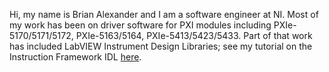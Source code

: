 Hi, my name is Brian Alexander and I am a software engineer at NI.
Most of my work has been on driver software for PXI modules including PXIe-5170/5171/5172, PXIe-5163/5164, PXIe-5413/5423/5433.
Part of that work has included LabVIEW Instrument Design Libraries; see my tutorial on the Instruction Framework IDL [here](https://forums.ni.com/t5/NI-Labs-Toolkits/Instruction-Framework-Tutorial/ta-p/3533500).
